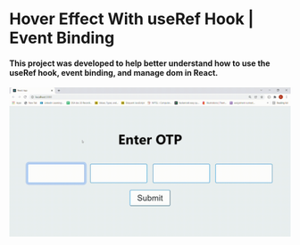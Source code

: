 # Hover Effect With useRef Hook | Event Binding

#### This project was developed to help better understand how to use the useRef hook, event binding, and manage dom in React.

![](./useRef-image.gif)
